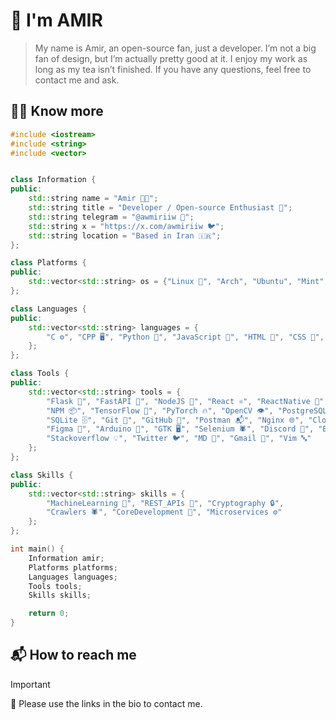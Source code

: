 # 👋 I'm AMIR

> My name is Amir, an open-source fan, just a developer. I’m not a big fan of design, but I’m actually pretty good at it. I enjoy my work as long as my tea isn’t finished. If you have any questions, feel free to contact me and ask.

## 🧑‍💻 Know more

```cpp
#include <iostream>
#include <string>
#include <vector>


class Information {
public:
    std::string name = "Amir 🧑‍💻";
    std::string title = "Developer / Open-source Enthusiast 🚀";
    std::string telegram = "@awmiriiw 💬";
    std::string x = "https://x.com/awmiriiw 🐦";
    std::string location = "Based in Iran 🇮🇷";
};

class Platforms {
public:
    std::vector<std::string> os = {"Linux 🐧", "Arch", "Ubuntu", "Mint", "Kali"};
};

class Languages {
public:
    std::vector<std::string> languages = {
        "C ⚙️", "CPP 🖥️", "Python 🐍", "JavaScript 📜", "HTML 📄", "CSS 🎨", "Regex 🔍", "Bash 🐚"
    };
};

class Tools {
public:
    std::vector<std::string> tools = {
        "Flask 🍶", "FastAPI 🚀", "NodeJS 🌳", "React ⚛️", "ReactNative 📱", "Appwrite ✍️",
        "NPM 📦", "TensorFlow 🤖", "PyTorch 🔥", "OpenCV 👁️", "PostgreSQL 🐘", "MySQL 🐬",
        "SQLite 🗄️", "Git 🔧", "GitHub 🐙", "Postman 📬", "Nginx 🌐", "Cloudflare ☁️",
        "Figma 🎨", "Arduino 🤖", "GTK 🖥️", "Selenium 🕷️", "Discord 🎤", "Bots 🤖",
        "Stackoverflow 💡", "Twitter 🐦", "MD 📃", "Gmail 📧", "Vim 🔤"
    };
};

class Skills {
public:
    std::vector<std::string> skills = {
        "MachineLearning 🤖", "REST_APIs 🔗", "Cryptography 🔒",
        "Crawlers 🕷️", "CoreDevelopment 🧱", "Microservices ⚙️"
    };
};

int main() {
    Information amir;
    Platforms platforms;
    Languages languages;
    Tools tools;
    Skills skills;

    return 0;
}
```

## 📬 How to reach me

> [!IMPORTANT]
> 🔔 Please use the links in the bio to contact me. 
